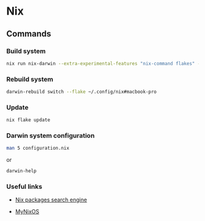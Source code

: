 # Nix

## Commands

### Build system

```sh
nix run nix-darwin --extra-experimental-features "nix-command flakes" -- switch --flake ~/.config/nix#macbook-pro
```

### Rebuild system

```sh
darwin-rebuild switch --flake ~/.config/nix#macbook-pro
```

### Update

```sh
nix flake update
```

### Darwin system configuration

```sh
man 5 configuration.nix
```

or

```sh
darwin-help
```

### Useful links

-   [Nix packages search engine](https://search.nixos.org)

-   [MyNixOS](https://mynixos.com)
